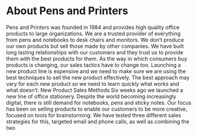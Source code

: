# About Pens and Printers
Pens and Printers was founded in 1984 and provides high quality office products to large
organizations. We are a trusted provider of everything from pens and notebooks to desk
chairs and monitors. We don’t produce our own products but sell those made by other
companies.
We have built long lasting relationships with our customers and they trust us to provide them
with the best products for them. As the way in which consumers buy products is changing,
our sales tactics have to change too. Launching a new product line is expensive and we need
to make sure we are using the best techniques to sell the new product effectively. The best
approach may vary for each new product so we need to learn quickly what works and what
doesn’t.
New Product Sales Methods
Six weeks ago we launched a new line of office stationery. Despite the world becoming
increasingly digital, there is still demand for notebooks, pens and sticky notes.
Our focus has been on selling products to enable our customers to be more creative, focused
on tools for brainstorming. We have tested three different sales strategies for this, targeted
email and phone calls, as well as combining the two
